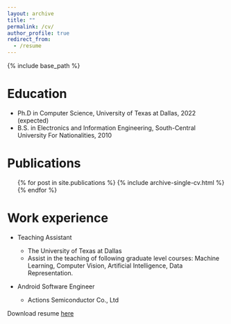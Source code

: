 ```yaml
---
layout: archive
title: ""
permalink: /cv/
author_profile: true
redirect_from:
  - /resume
---
```


{% include base_path %}

Education
======
* Ph.D in Computer Science, University of Texas at Dallas, 2022 (expected)
* B.S. in Electronics and Information Engineering, South-Central University For Nationalities, 2010



Publications
======
  <ul>{% for post in site.publications %}
    {% include archive-single-cv.html %}
  {% endfor %}</ul>
  
Work experience
======
* Teaching Assistant
  * The University of Texas at Dallas
  * Assist in the teaching of following graduate level courses: Machine Learning, Computer Vision, Artificial Intelligence, Data Representation.

* Android Software Engineer
  * Actions Semiconductor Co., Ltd

Download resume [here](/files/Resume.pdf)